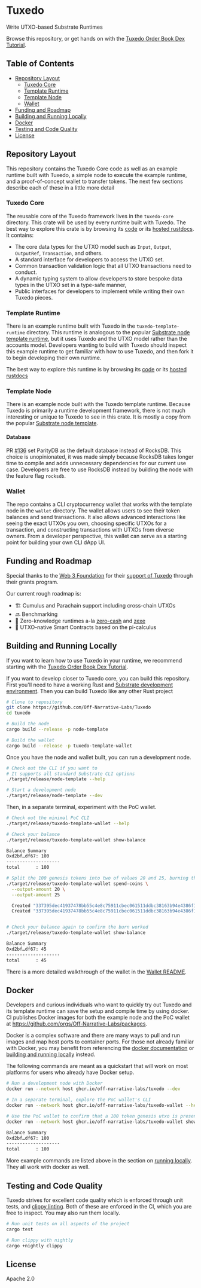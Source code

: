 # Tuxedo

Write UTXO-based Substrate Runtimes

Browse this repository, or get hands on with the [Tuxedo Order Book Dex Tutorial](https://github.com/Off-Narrative-Labs/Tuxedo-Order-Book-Dex-Tutorial/).

## Table of Contents

- [Repository Layout](#repository-layout)
  - [Tuxedo Core](#tuxedo-core)
  - [Template Runtime](#template-runtime)
  - [Template Node](#template-node)
  - [Wallet](#wallet)
- [Funding and Roadmap](#funding-and-roadmap)
- [Building and Running Locally](#building-and-running-locally)
- [Docker](#docker)
- [Testing and Code Quality](#testing-and-code-quality)
- [License](#license)

## Repository Layout

This repository contains the Tuxedo Core code as well as an example runtime built with Tuxedo, a simple node to execute the example runtime, and a proof-of-concept wallet to transfer tokens.
The next few sections describe each of these in a little more detail

### Tuxedo Core

The reusable core of the Tuxedo framework lives in the `tuxedo-core` directory. This crate will be used by every runtime built with Tuxedo. The best way to explore this crate is by browsing its [code](./tuxedo-core/) or its [hosted rustdocs](https://off-narrative-labs.github.io/Tuxedo/tuxedo_core/index.html). It contains:

- The core data types for the UTXO model such as `Input`, `Output`, `OutputRef`, `Transaction`, and others.
- A standard interface for developers to access the UTXO set.
- Common transaction validation logic that all UTXO transactions need to conduct.
- A dynamic typing system to allow developers to store bespoke data types in the UTXO set in a type-safe manner,
- Public interfaces for developers to implement while writing their own Tuxedo pieces.

### Template Runtime

There is an example runtime built with Tuxedo in the `tuxedo-template-runtime` directory. This runtime is analogous to the popular [Substrate node template runtime](https://github.com/substrate-developer-hub/substrate-node-template/tree/main/runtime), but it uses Tuxedo and the UTXO model rather than the accounts model. Developers wanting to build with Tuxedo should inspect this example runtime to get familiar with how to use Tuxedo, and then fork it to begin developing their own runtime.

The best way to explore this runtime is by browsing its [code](./tuxedo-template-runtime/) or its [hosted rustdocs](https://off-narrative-labs.github.io/Tuxedo/tuxedo_template_runtime/index.html)

### Template Node

There is an example node built with the Tuxedo template runtime. Because Tuxedo is primarily a runtime development framework, there is not much interesting or unique to Tuxedo to see in this crate. It is mostly a copy from the popular [Substrate node template](https://github.com/substrate-developer-hub/substrate-node-template/tree/main/node).

#### Database

PR [#136](https://github.com/Off-Narrative-Labs/Tuxedo/pull/136) set ParityDB as the default database instead of RocksDB.
This choice is unopinionated, it was made simply because RocksDB takes longer time to compile and adds unnecessary dependencies for our current use case.
Developers are free to use RocksDB instead by building the node with the feature flag `rocksdb`.

### Wallet

The repo contains a CLI cryptocurrency wallet that works with the template node in the `wallet` directory.
The wallet allows users to see their token balances and send transactions.
It also allows advanced interactions like seeing the exact UTXOs you own, choosing specific UTXOs for a transaction, and constructing transactions with UTXOs from diverse owners.
From a developer perspective, this wallet can serve as a starting point for building your own CLI dApp UI.

## Funding and Roadmap

Special thanks to the [Web 3 Foundation](https://web3.foundation/) for their [support of Tuxedo](https://github.com/w3f/Grants-Program/blob/master/applications/tuxedo.md) through their grants program.

Our current rough roadmap is:

- 🏗️ Cumulus and Parachain support including cross-chain UTXOs
- 🔜 Benchmarking
- 🔮 Zero-knowledge runtimes a-la [zero-cash](https://www.ieee-security.org/TC/SP2014/papers/Zerocash_c_DecentralizedAnonymousPaymentsfromBitcoin.pdf) and [zexe](https://ieeexplore.ieee.org/stampPDF/getPDF.jsp?tp=&arnumber=9152634&ref=)
- 🔮 UTXO-native Smart Contracts based on the pi-calculus

## Building and Running Locally

If you want to learn how to use Tuxedo in your runtime, we recommend starting with the [Tuxedo Order Book Dex Tutorial](https://github.com/Off-Narrative-Labs/Tuxedo-Order-Book-Dex-Tutorial/).

If you want to develop closer to Tuxedo core, you can build this repository.
First you'll need to have a working Rust and [Substrate development environment](https://docs.substrate.io/install/).
Then you can build Tuxedo like any other Rust project

```sh
# Clone to repository
git clone https://github.com/Off-Narrative-Labs/Tuxedo
cd tuxedo

# Build the node
cargo build --release -p node-template

# Build the wallet
cargo build --release -p tuxedo-template-wallet
```

Once you have the node and wallet built, you can run a development node.

```sh
# Check out the CLI if you want to
# It supports all standard Substrate CLI options
./target/release/node-template --help

# Start a development node
./target/release/node-template --dev
```

Then, in a separate terminal, experiment with the PoC wallet.

```sh
# Check out the minimal PoC CLI
./target/release/tuxedo-template-wallet --help

# Check your balance
./target/release/tuxedo-template-wallet show-balance

Balance Summary
0xd2bf…df67: 100
--------------------
total      : 100

# Split the 100 genesis tokens into two of values 20 and 25, burning the remaining 55
./target/release/tuxedo-template-wallet spend-coins \
  --output-amount 20 \
  --output-amount 25

  Created "337395dec41937478bb55c4e8c75911cbec061511ddbc38163b94e4386f1228c00000000" worth 20. owned by 0xd2bf…df67
  Created "337395dec41937478bb55c4e8c75911cbec061511ddbc38163b94e4386f1228c01000000" worth 25. owned by 0xd2bf…df67


# Check your balance again to confirm the burn worked
./target/release/tuxedo-template-wallet show-balance

Balance Summary
0xd2bf…df67: 45
--------------------
total      : 45
```

There is a more detailed walkthrough of the wallet in the [Wallet README](wallet/README.md).

## Docker

Developers and curious individuals who want to quickly try out Tuxedo and its template runtime can save the setup and compile time by using docker. CI publishes Docker images for both the example node and the PoC wallet at https://github.com/orgs/Off-Narrative-Labs/packages.

Docker is a complex software and there are many ways to pull and run images and map host ports to container ports. For those not already familiar with Docker, you may benefit from referencing the [docker documentation](https://docs.docker.com/) or [building and running locally](#building-and-running-locally) instead.

The following commands are meant as a quickstart that will work on most platforms for users who already have Docker setup.

```sh
# Run a development node with Docker
docker run --network host ghcr.io/off-narrative-labs/tuxedo --dev

# In a separate terminal, explore the PoC wallet's CLI
docker run --network host ghcr.io/off-narrative-labs/tuxedo-wallet --help

# Use the PoC wallet to confirm that a 100 token genesis utxo is present
docker run --network host ghcr.io/off-narrative-labs/tuxedo-wallet show-balance

Balance Summary
0xd2bf…df67: 100
--------------------
total      : 100
```

More example commands are listed above in the section on [running locally](#building-and-running-locally). They all work with docker as well.

## Testing and Code Quality

Tuxedo strives for excellent code quality which is enforced through unit tests, and [clippy linting](https://doc.rust-lang.org/stable/clippy/). Both of these are enforced in the CI, which you are free to inspect. You may also run them locally.

```sh
# Run unit tests on all aspects of the project
cargo test

# Run clippy with nightly
cargo +nightly clippy
```

## License

Apache 2.0

